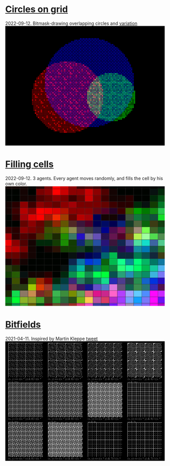 
# [Circles on grid](./html5drawing/grid/circlesGrid/circlesGrid.html)
2022-09-12. Bitmask-drawing overlapping circles and [variation](./html5drawing/grid/circlesGrid/circlesGrid2.html)
[![](/assets/images/20220912/circlesgrid.png)](./html5drawing/grid/circlesGrid/circlesGrid.html)

# [Filling cells](./html5drawing/grid/threeOverlapColors/runThreeOverlapColors.html)
2022-09-12. 3 agents. Every agent moves randomly, and fills the cell by his own color.
[![](/assets/images/20220912/fillingoverlap.png)](./html5drawing/grid/threeOverlapColors/runThreeOverlapColors.html)


# [Bitfields](./html5drawing/bitfield/bitpattern2.htm)
2021-04-11. Inspired by Martin Kleppe [tweet](https://twitter.com/aemkei/status/1379896713561968642?s=20) 
[![](/assets/images/20210411/bitpattern.png)](./html5drawing/bitfield/bitpattern2.htm)
